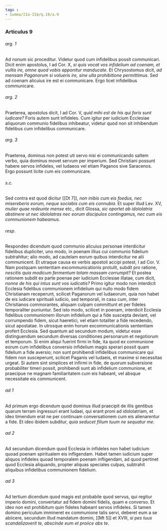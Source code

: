 ```yaml
---
tags : 
- Summa/IIa-IIæ/q.10/a.9
---
```


### Articulus 9

###### arg. 1
Ad nonum sic proceditur. Videtur quod cum infidelibus possit communicari. Dicit enim apostolus, I ad Cor. X, *si quis vocat vos infidelium ad coenam, et vultis ire, omne quod vobis apponitur manducate*. Et Chrysostomus dicit, *ad mensam Paganorum si volueris ire, sine ulla prohibitione permittimus*. Sed ad coenam alicuius ire est ei communicare. Ergo licet infidelibus communicare.

###### arg. 2
Praeterea, apostolus dicit, I ad Cor. V, *quid mihi est de his qui foris sunt iudicare?* Foris autem sunt infideles. Cum igitur per iudicium Ecclesiae aliquorum communio fidelibus inhibeatur, videtur quod non sit inhibendum fidelibus cum infidelibus communicare.

###### arg. 3
Praeterea, dominus non potest uti servo nisi ei communicando saltem verbo, quia dominus movet servum per imperium. Sed Christiani possunt habere servos infideles, vel Iudaeos vel etiam Paganos sive Saracenos. Ergo possunt licite cum eis communicare.

###### s.c.
Sed contra est quod dicitur [[Dt 7]], *non inibis cum eis foedus, nec misereberis eorum, neque sociabis cum eis connubia*. Et super illud Lev. XV, *mulier quae redeunte mense* etc., dicit Glossa, *sic oportet ab idololatria abstinere ut nec idololatras nec eorum discipulos contingamus, nec cum eis communionem habeamus*.

###### resp.
Respondeo dicendum quod communio alicuius personae interdicitur fidelibus dupliciter, uno modo, in poenam illius cui communio fidelium subtrahitur; alio modo, ad cautelam eorum quibus interdicitur ne alii communicent. Et utraque causa ex verbis apostoli accipi potest, I ad Cor. V. Nam postquam sententiam excommunicationis protulit, subdit pro ratione, *nescitis quia modicum fermentum totam massam corrumpit?* Et postea rationem subdit ex parte poenae per iudicium Ecclesiae illatae, cum dicit, *nonne de his qui intus sunt vos iudicatis?* Primo igitur modo non interdicit Ecclesia fidelibus communionem infidelium qui nullo modo fidem Christianam receperunt, scilicet Paganorum vel Iudaeorum, quia non habet de eis iudicare spirituali iudicio, sed temporali, in casu cum, inter Christianos commorantes, aliquam culpam committunt et per fideles temporaliter puniuntur. Sed isto modo, scilicet in poenam, interdicit Ecclesia fidelibus communionem illorum infidelium qui a fide suscepta deviant, vel corrumpendo fidem, sicut haeretici, vel etiam totaliter a fide recedendo, sicut apostatae. In utrosque enim horum excommunicationis sententiam profert Ecclesia. Sed quantum ad secundum modum, videtur esse distinguendum secundum diversas conditiones personarum et negotiorum et temporum. Si enim aliqui fuerint firmi in fide, ita quod ex communione eorum cum infidelibus conversio infidelium magis sperari possit quam fidelium a fide aversio; non sunt prohibendi infidelibus communicare qui fidem non susceperunt, scilicet Paganis vel Iudaeis, et maxime si necessitas urgeat. Si autem sint simplices et infirmi in fide, de quorum subversione probabiliter timeri possit, prohibendi sunt ab infidelium communione, et praecipue ne magnam familiaritatem cum eis habeant, vel absque necessitate eis communicent.

###### ad 1
Ad primum ergo dicendum quod dominus illud praecipit de illis gentibus quarum terram ingressuri erant Iudaei, qui erant proni ad idololatriam, et ideo timendum erat ne per continuam conversationem cum eis alienarentur a fide. Et ideo ibidem subditur, *quia seducet filium tuum ne sequatur me*.

###### ad 2
Ad secundum dicendum quod Ecclesia in infideles non habet iudicium quoad poenam spiritualem eis infligendam. Habet tamen iudicium super aliquos infideles quoad temporalem poenam infligendam, ad quod pertinet quod Ecclesia aliquando, propter aliquas speciales culpas, subtrahit aliquibus infidelibus communionem fidelium.

###### ad 3
Ad tertium dicendum quod magis est probabile quod servus, qui regitur imperio domini, convertatur ad fidem domini fidelis, quam e converso. Et ideo non est prohibitum quin fideles habeant servos infideles. Si tamen domino periculum immineret ex communione talis servi, deberet eum a se abiicere, secundum illud mandatum domini, [[Mt 5]] et XVIII, *si pes tuus scandalizaverit te, abscinde eum et proiice abs te*.

